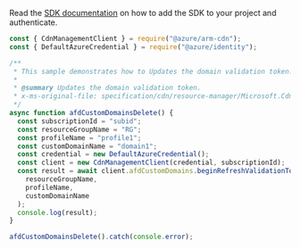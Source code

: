 Read the [SDK documentation](https://github.com/Azure/azure-sdk-for-js/blob/%40azure%2Farm-cdn_7.0.1/sdk/cdn/arm-cdn/README.md) on how to add the SDK to your project and authenticate.

```javascript
const { CdnManagementClient } = require("@azure/arm-cdn");
const { DefaultAzureCredential } = require("@azure/identity");

/**
 * This sample demonstrates how to Updates the domain validation token.
 *
 * @summary Updates the domain validation token.
 * x-ms-original-file: specification/cdn/resource-manager/Microsoft.Cdn/stable/2021-06-01/examples/AFDCustomDomains_RefreshValidationToken.json
 */
async function afdCustomDomainsDelete() {
  const subscriptionId = "subid";
  const resourceGroupName = "RG";
  const profileName = "profile1";
  const customDomainName = "domain1";
  const credential = new DefaultAzureCredential();
  const client = new CdnManagementClient(credential, subscriptionId);
  const result = await client.afdCustomDomains.beginRefreshValidationTokenAndWait(
    resourceGroupName,
    profileName,
    customDomainName
  );
  console.log(result);
}

afdCustomDomainsDelete().catch(console.error);
```
